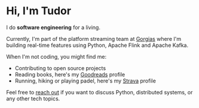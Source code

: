 # Hi, I'm Tudor

I do **software engineering** for a living.

Currently, I'm part of the platform streaming team at [Gorgias](https://gorgias.com/) where I'm building real-time features using Python, Apache Flink and Apache Kafka.

When I'm not coding, you might find me:

- Contributing to open source projects
- Reading books, here's my [Goodreads](https://www.goodreads.com/user/show/52045481-tudor-plugaru) profile
- Running, hiking or playing padel, here's my [Strava](https://www.strava.com/athletes/80622861) profile

Feel free to [reach out](mailto:tudor@plugaru.me) if you want to discuss Python, distributed systems, or any other tech topics.
